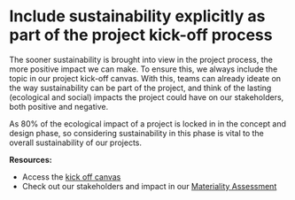 # Include sustainability explicitly as part of the project kick-off process

The sooner sustainability is brought into view in the project process, the more positive impact we can make. To ensure this, we always include the topic in our project kick-off canvas. With this, teams can already ideate on the way sustainability can be part of the project, and think of the lasting (ecological and social) impacts the project could have on our stakeholders, both positive and negative.

As 80% of the ecological impact of a project is locked in in the concept and design phase, so considering sustainability in this phase is vital to the overall sustainability of our projects. 

**Resources:**
- Access the [kick off canvas](https://miro.com/app/board/o9J_lXEwYT8=/)
- Check out our stakeholders and impact in our [Materiality Assessment](https://miro.com/app/board/o9J_lAuvL_Q=/)
